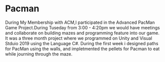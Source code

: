 # Pacman
During My Membership with ACM,I participated in the Advanced PacMan Game Project.During Tuseday from 3:00 - 4:20pm we would have meetings and collaborate on building mazes and programming feature into our game. It was a three month project where we programmed on Unity and Visual Stduio 2019 using the Language C#. During the first week i designed paths for PacMan using the walls, and impletmented the pellets for Pacman to eat while journing through the maze. 
